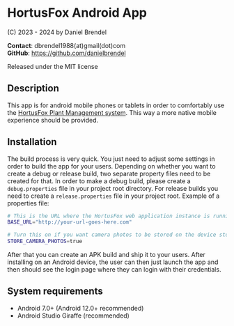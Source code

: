 # HortusFox Android App

(C) 2023 - 2024 by Daniel Brendel

**Contact**: dbrendel1988(at)gmail(dot)com\
**GitHub**: https://github.com/danielbrendel

Released under the MIT license

## Description
This app is for android mobile phones or tablets in order to comfortably
use the <a href="https://github.com/danielbrendel/hortusfox-web">HortusFox Plant Management system</a>.
This way a more native mobile experience should be provided.

## Installation
The build process is very quick. You just need to adjust some settings in order to build the app for your users. 
Depending on whether you want to create a debug or release build, two separate property files need to be created for that. 
In order to make a debug build, please create a `debug.properties` file in your project root directory.
For release builds you need to create a `release.properties` file in your project root.
Example of a properties file:
```sh
# This is the URL where the HortusFox web application instance is running on.
BASE_URL="http://your-url-goes-here.com"

# Turn this on if you want camera photos to be stored on the device storage
STORE_CAMERA_PHOTOS=true
```
After that you can create an APK build and ship it to your users. After installing on an Android device, the user 
can then just launch the app and then should see the login page where they can login with their credentials.

## System requirements
- Android 7.0+ (Android 12.0+ recommended)
- Android Studio Giraffe (recommended)